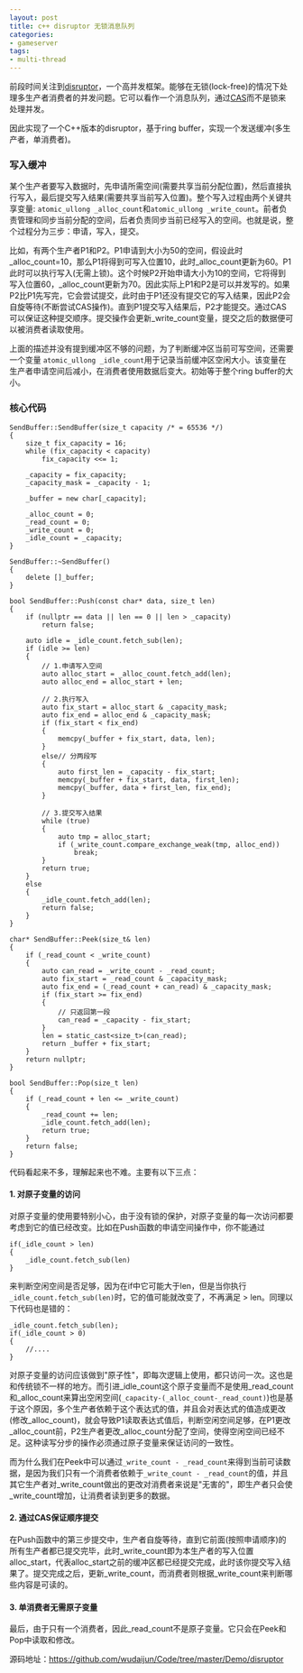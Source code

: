 ```yaml
---
layout: post
title: c++ disruptor 无锁消息队列
categories:
- gameserver
tags:
- multi-thread
---
```


前段时间关注到[disruptor][1]，一个高并发框架。能够在无锁(lock-free)的情况下处理多生产者消费者的并发问题。它可以看作一个消息队列，通过[CAS][2]而不是锁来处理并发。

因此实现了一个C++版本的disruptor，基于ring buffer，实现一个发送缓冲(多生产者，单消费者)。

<!--more-->

### 写入缓冲

某个生产者要写入数据时，先申请所需空间(需要共享当前分配位置)，然后直接执行写入，最后提交写入结果(需要共享当前写入位置)。整个写入过程由两个关键共享变量: `atomic_ullong _alloc_count`和`atomic_ullong _write_count`。前者负责管理和同步当前分配的空间，后者负责同步当前已经写入的空间。也就是说，整个过程分为三步：申请，写入，提交。

比如，有两个生产者P1和P2。P1申请到大小为50的空间，假设此时\_alloc\_count=10，那么P1将得到可写入位置10，此时\_alloc\_count更新为60。P1此时可以执行写入(无需上锁)。这个时候P2开始申请大小为10的空间，它将得到写入位置60，\_alloc\_count更新为70。因此实际上P1和P2是可以并发写的。如果P2比P1先写完，它会尝试提交，此时由于P1还没有提交它的写入结果，因此P2会自旋等待(不断尝试CAS操作)。直到P1提交写入结果后，P2才能提交。通过CAS可以保证这种提交顺序。提交操作会更新\_write\_count变量，提交之后的数据便可以被消费者读取使用。

上面的描述并没有提到缓冲区不够的问题，为了判断缓冲区当前可写空间，还需要一个变量 `atomic_ullong _idle_count`用于记录当前缓冲区空闲大小。该变量在生产者申请空间后减小，在消费者使用数据后变大。初始等于整个ring buffer的大小。

### 核心代码

```
SendBuffer::SendBuffer(size_t capacity /* = 65536 */)
{
    size_t fix_capacity = 16;
    while (fix_capacity < capacity)
        fix_capacity <<= 1;

    _capacity = fix_capacity;
    _capacity_mask = _capacity - 1;

    _buffer = new char[_capacity];

    _alloc_count = 0;
    _read_count = 0;
    _write_count = 0;
    _idle_count = _capacity;
}

SendBuffer::~SendBuffer()
{
    delete []_buffer;
}

bool SendBuffer::Push(const char* data, size_t len)
{
    if (nullptr == data || len == 0 || len > _capacity)
        return false;

    auto idle = _idle_count.fetch_sub(len);
    if (idle >= len)
    {
        // 1.申请写入空间
        auto alloc_start = _alloc_count.fetch_add(len);
        auto alloc_end = alloc_start + len;

        // 2.执行写入
        auto fix_start = alloc_start & _capacity_mask;
        auto fix_end = alloc_end & _capacity_mask;
        if (fix_start < fix_end)
        {
            memcpy(_buffer + fix_start, data, len);
        }
        else// 分两段写
        {
            auto first_len = _capacity - fix_start;
            memcpy(_buffer + fix_start, data, first_len);
            memcpy(_buffer, data + first_len, fix_end);
        }

        // 3.提交写入结果
        while (true)
        {
            auto tmp = alloc_start;
            if (_write_count.compare_exchange_weak(tmp, alloc_end))
                break;
        }
        return true;
    }
    else
    {
        _idle_count.fetch_add(len);
        return false;
    }
}

char* SendBuffer::Peek(size_t& len)
{
    if (_read_count < _write_count)
    {
        auto can_read = _write_count - _read_count;
        auto fix_start = _read_count & _capacity_mask;
        auto fix_end = (_read_count + can_read) & _capacity_mask;
        if (fix_start >= fix_end) 
        {
            // 只返回第一段
            can_read = _capacity - fix_start;
        }
        len = static_cast<size_t>(can_read);
        return _buffer + fix_start;
    }
    return nullptr;
}

bool SendBuffer::Pop(size_t len)
{
    if (_read_count + len <= _write_count)
    {
        _read_count += len;
        _idle_count.fetch_add(len);
        return true;
    }
    return false;
}
```

代码看起来不多，理解起来也不难。主要有以下三点：

#### 1. 对原子变量的访问

对原子变量的使用要特别小心，由于没有锁的保护，对原子变量的每一次访问都要考虑到它的值已经改变。比如在Push函数的申请空间操作中，你不能通过

```	
if(_idle_count > len)
{
	_idle_count.fetch_sub(len)
}
```

来判断空闲空间是否足够，因为在if中它可能大于len，但是当你执行`_idle_count.fetch_sub(len)`时，它的值可能就改变了，不再满足 > len。同理以下代码也是错的：

```
_idle_count.fetch_sub(len);
if(_idle_count > 0)
{
	//....
}
```

对原子变量的访问应该做到"原子性"，即每次逻辑上使用，都只访问一次。这也是和传统锁不一样的地方。而引进\_idle\_count这个原子变量而不是使用\_read\_count和\_alloc\_count来算出空闲空间(`_capacity-(_alloc_count-_read_count)`)也是基于这个原因，多个生产者依赖于这个表达式的值，并且会对表达式的值造成更改(修改\_alloc\_count)，就会导致P1读取表达式值后，判断空闲空间足够，在P1更改\_alloc\_count前，P2生产者更改\_alloc\_count分配了空间，使得空闲空间已经不足。这种读写分步的操作必须通过原子变量来保证访问的一致性。

而为什么我们在Peek中可以通过`_write_count - _read_count`来得到当前可读数据，是因为我们只有一个消费者依赖于`_write_count - _read_count`的值，并且其它生产者对\_write\_count做出的更改对消费者来说是"无害的"，即生产者只会使\_write\_count增加，让消费者读到更多的数据。

#### 2. 通过CAS保证顺序提交

在Push函数中的第三步提交中，生产者自旋等待，直到它前面(按照申请顺序)的所有生产者都已提交完毕，此时\_write\_count即为本生产者的写入位置alloc\_start，代表alloc\_start之前的缓冲区都已经提交完成，此时该你提交写入结果了。提交完成之后，更新\_write\_count，而消费者则根据\_write\_count来判断哪些内容是可读的。

#### 3. 单消费者无需原子变量

最后，由于只有一个消费者，因此\_read\_count不是原子变量。它只会在Peek和Pop中读取和修改。

源码地址：https://github.com/wudaijun/Code/tree/master/Demo/disruptor

[1]: http://ifeve.com/disruptor/ "disruptor"
[2]: http://coolshell.cn/articles/8239.html "compare and swap"
